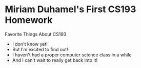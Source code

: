 # Miriam Duhamel's First CS193 Homework

Favorite Things About CS193

- I don't know yet!
- But I'm excited to find out!
- I haven't had a proper computer science class in a while
- And I can't wait to really get back into it!

